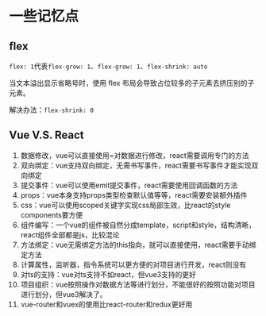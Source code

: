 # 一些记忆点

## flex

`flex: 1`代表`flex-grow: 1`、`flex-grow: 1`、`flex-shrink: auto`

当文本溢出显示省略号时，使用 flex 布局会导致占位较多的子元素去挤压别的子元素。

解决办法：`flex-shrink: 0`

## Vue V.S. React

1. 数据修改，vue可以直接使用=对数据进行修改，react需要调用专门的方法
2. 双向绑定：vue支持双向绑定，无需书写事件，react需要书写事件才能实现双向绑定
3. 提交事件：vue可以使用emit提交事件，react需要使用回调函数的方法
4. props：vue本身支持props类型检查默认值等等，react需要安装额外插件
5. css：vue可以使用scoped关键字实现css局部生效，比react的style components要方便
6. 组件编写：一个vue的组件被自然分成template，script和style，结构清晰，react组件全部都是js，比较混论
7. 方法绑定：vue无需绑定方法的this指向，就可以直接使用，react需要手动绑定方法
8. 计算属性，监听器，指令系统可以更方便的对项目进行开发，react则没有
9. 对ts的支持：vue对ts支持不如react，但vue3支持的更好
10. 项目组织：vue按照操作对数据方法等进行划分，不能很好的按照功能对项目进行划分，但vue3解决了。
11. vue-router和vuex的使用比react-router和redux更好用

